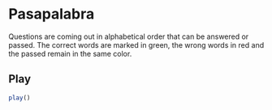 # Pasapalabra

Questions are coming out in alphabetical order that can be answered or passed. The correct words are marked in green, the wrong words in red and the passed remain in the same color.

## Play
```js
play()
```